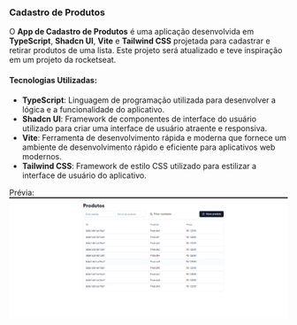 ### Cadastro de Produtos

O **App de Cadastro de Produtos** é uma aplicação desenvolvida em **TypeScript**, **Shadcn UI**, **Vite** e **Tailwind CSS** projetada para cadastrar e retirar produtos de uma lista. Este projeto será atualizado e teve inspiração em um projeto da rocketseat.

#### Tecnologias Utilizadas:

- **TypeScript**: Linguagem de programação utilizada para desenvolver a lógica e a funcionalidade do aplicativo.
- **Shadcn UI**: Framework de componentes de interface do usuário utilizado para criar uma interface de usuário atraente e responsiva.
- **Vite**: Ferramenta de desenvolvimento rápida e moderna que fornece um ambiente de desenvolvimento rápido e eficiente para aplicativos web modernos.
- **Tailwind CSS**: Framework de estilo CSS utilizado para estilizar a interface de usuário do aplicativo.

Prévia: ![alt text](image.png)
